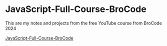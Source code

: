 # JavaScript-Full-Course-BroCode

This are my notes and projects from the free YouTube course from BroCode 2024

[JavaScript-Full-Course-BroCode](https://www.youtube.com/watch?v=lfmg-EJ8gm4)
